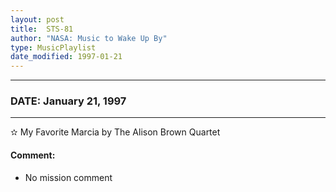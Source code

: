 ```yaml
---
layout: post
title:  STS-81
author: "NASA: Music to Wake Up By"
type: MusicPlaylist
date_modified: 1997-01-21
---
```


----
### DATE: January 21, 1997
----
✫ My Favorite Marcia by The Alison Brown Quartet

#### Comment:
* No mission comment
